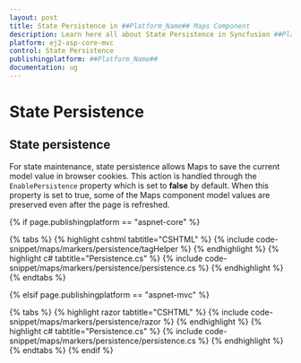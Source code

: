 ```yaml
---
layout: post
title: State Persistence in ##Platform_Name## Maps Component
description: Learn here all about State Persistence in Syncfusion ##Platform_Name## Maps component of Syncfusion Essential JS 2 and more.
platform: ej2-asp-core-mvc
control: State Persistence
publishingplatform: ##Platform_Name##
documentation: ug
---
```


# State Persistence

## State persistence

For state maintenance, state persistence allows Maps to save the current model value in browser cookies. This action is handled through the `EnablePersistence` property which is set to **false** by default. When this property is set to true, some of the Maps component model values are preserved even after the page is refreshed.

{% if page.publishingplatform == "aspnet-core" %}

{% tabs %}
{% highlight cshtml tabtitle="CSHTML" %}
{% include code-snippet/maps/markers/persistence/tagHelper %}
{% endhighlight %}
{% highlight c# tabtitle="Persistence.cs" %}
{% include code-snippet/maps/markers/persistence/persistence.cs %}
{% endhighlight %}
{% endtabs %}

{% elsif page.publishingplatform == "aspnet-mvc" %}

{% tabs %}
{% highlight razor tabtitle="CSHTML" %}
{% include code-snippet/maps/markers/persistence/razor %}
{% endhighlight %}
{% highlight c# tabtitle="Persistence.cs" %}
{% include code-snippet/maps/markers/persistence/persistence.cs %}
{% endhighlight %}
{% endtabs %}
{% endif %}

